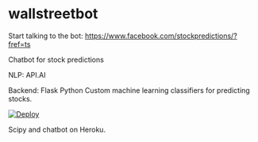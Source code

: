 # wallstreetbot

Start talking to the bot:
https://www.facebook.com/stockpredictions/?fref=ts

Chatbot for stock predictions 

NLP: API.AI

Backend: 
Flask 
Python
Custom machine learning classifiers for predicting stocks.

[![Deploy](https://www.herokucdn.com/deploy/button.svg)](https://heroku.com/deploy)

Scipy and chatbot on Heroku.
